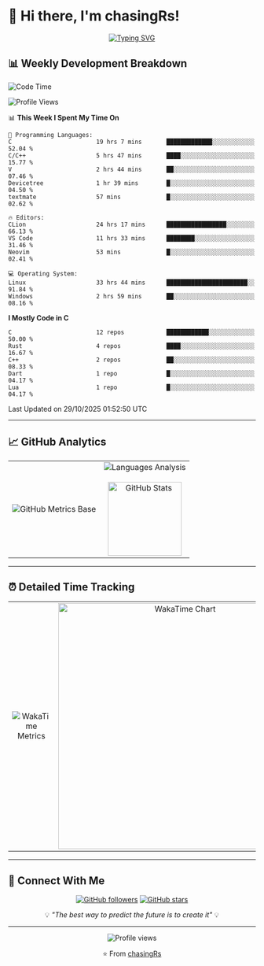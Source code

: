 # 👋 Hi there, I'm chasingRs!

<div align="center">
  
  [![Typing SVG](https://readme-typing-svg.herokuapp.com?font=Fira+Code&pause=1000&color=2E8B57&center=true&vCenter=true&width=435&lines=Welcome+to+my+GitHub+Profile!;Passionate+Developer;Always+Learning+Something+New)](https://git.io/typing-svg)
  
</div>

## 📊 Weekly Development Breakdown

<!--START_SECTION:waka-->
![Code Time](http://img.shields.io/badge/Code%20Time-716%20hrs%2038%20mins-blue)

![Profile Views](http://img.shields.io/badge/Profile%20Views-9-blue)

📊 **This Week I Spent My Time On** 

```text
💬 Programming Languages: 
C                        19 hrs 7 mins       █████████████░░░░░░░░░░░░   52.04 % 
C/C++                    5 hrs 47 mins       ████░░░░░░░░░░░░░░░░░░░░░   15.77 % 
V                        2 hrs 44 mins       ██░░░░░░░░░░░░░░░░░░░░░░░   07.46 % 
Devicetree               1 hr 39 mins        █░░░░░░░░░░░░░░░░░░░░░░░░   04.50 % 
textmate                 57 mins             █░░░░░░░░░░░░░░░░░░░░░░░░   02.62 % 

🔥 Editors: 
CLion                    24 hrs 17 mins      █████████████████░░░░░░░░   66.13 % 
VS Code                  11 hrs 33 mins      ████████░░░░░░░░░░░░░░░░░   31.46 % 
Neovim                   53 mins             █░░░░░░░░░░░░░░░░░░░░░░░░   02.41 % 

💻 Operating System: 
Linux                    33 hrs 44 mins      ███████████████████████░░   91.84 % 
Windows                  2 hrs 59 mins       ██░░░░░░░░░░░░░░░░░░░░░░░   08.16 % 
```

**I Mostly Code in C** 

```text
C                        12 repos            ████████████░░░░░░░░░░░░░   50.00 % 
Rust                     4 repos             ████░░░░░░░░░░░░░░░░░░░░░   16.67 % 
C++                      2 repos             ██░░░░░░░░░░░░░░░░░░░░░░░   08.33 % 
Dart                     1 repo              █░░░░░░░░░░░░░░░░░░░░░░░░   04.17 % 
Lua                      1 repo              █░░░░░░░░░░░░░░░░░░░░░░░░   04.17 % 
```




 Last Updated on 29/10/2025 01:52:50 UTC
<!--END_SECTION:waka-->

---

## 📈 GitHub Analytics

<div align="center">
  
<table>
  <tr>
    <td align="center">
      <img src="https://cdn.jsdelivr.net/gh/PongKJ/PongKJ/github-metrics/base.svg" alt="GitHub Metrics Base"/>
    </td>
    <td align="center">
      <img src="https://cdn.jsdelivr.net/gh/PongKJ/PongKJ/github-metrics/languages.indepth.svg" alt="Languages Analysis" />
      <br><br>
      <img height="150px" src="https://github-readme-stats-git-masterrstaa-rickstaa.vercel.app/api?username=PongKJ&hide_border=true&show_icons=true&include_all_commits=true&line_height=21&text_color=000&icon_color=000&theme=graywhite" alt="GitHub Stats" />
    </td>
  </tr>
</table>

</div>

---

## ⏰ Detailed Time Tracking

<div align="center">
  
<table>
  <tr>
    <td align="center">
      <img src="https://cdn.jsdelivr.net/gh/PongKJ/PongKJ/github-metrics/wakatime.svg" alt="WakaTime Metrics" />
    </td>
    <td align="center">
      <img src="https://wakatime.com/share/@PongKJ/fb6b71c6-d171-495f-a7b4-eae1c915ea3c.svg" width="500" alt="WakaTime Chart"/>
    </td>
  </tr>
</table>
  
</div>

---

## 🤝 Connect With Me

<div align="center">
  
[![GitHub followers](https://img.shields.io/github/followers/chasingRs?label=Follow&style=social)](https://github.com/chasingRs)
[![GitHub stars](https://img.shields.io/github/stars/chasingRs?label=Stars&style=social)](https://github.com/chasingRs)

</div>

<div align="center">
  
  💡 *"The best way to predict the future is to create it"* 💡
  
</div>

---

<div align="center">
  
  ![Profile views](https://komarev.com/ghpvc/?username=chasingRs&color=green&style=flat-square)
  
  ⭐ From [chasingRs](https://github.com/chasingRs)
  
</div>
